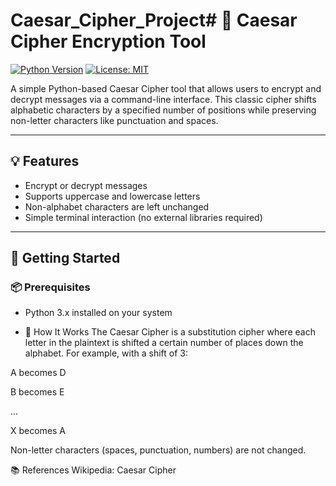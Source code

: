 # Caesar_Cipher_Project# 🔐 Caesar Cipher Encryption Tool

[![Python Version](https://img.shields.io/badge/python-3.8%2B-blue.svg)](https://www.python.org/downloads/)
[![License: MIT](https://img.shields.io/badge/License-MIT-yellow.svg)](LICENSE)

A simple Python-based Caesar Cipher tool that allows users to encrypt and decrypt messages via a command-line interface. This classic cipher shifts alphabetic characters by a specified number of positions while preserving non-letter characters like punctuation and spaces.

---

## 💡 Features

- Encrypt or decrypt messages
- Supports uppercase and lowercase letters
- Non-alphabet characters are left unchanged
- Simple terminal interaction (no external libraries required)

---

## 🚀 Getting Started

### 📦 Prerequisites

- Python 3.x installed on your system

- 🧠 How It Works
The Caesar Cipher is a substitution cipher where each letter in the plaintext is shifted a certain number of places down the alphabet. For example, with a shift of 3:

A becomes D

B becomes E

...

X becomes A

Non-letter characters (spaces, punctuation, numbers) are not changed.


📚 References
Wikipedia: Caesar Cipher

